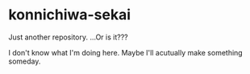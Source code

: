 # konnichiwa-sekai
Just another repository. ...Or is it???

I don't know what I'm doing here. Maybe I'll acutually make something someday.

